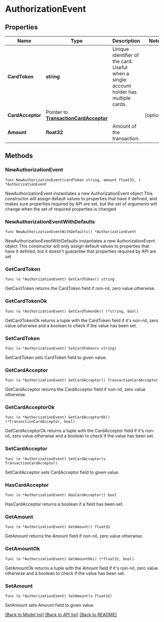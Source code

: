 # AuthorizationEvent

## Properties

Name | Type | Description | Notes
------------ | ------------- | ------------- | -------------
**CardToken** | **string** | Unique identifier of the card. Useful when a single account holder has multiple cards. | 
**CardAcceptor** | Pointer to [**TransactionCardAcceptor**](transaction_card_acceptor.md) |  | [optional] 
**Amount** | **float32** | Amount of the transaction. | 

## Methods

### NewAuthorizationEvent

`func NewAuthorizationEvent(cardToken string, amount float32, ) *AuthorizationEvent`

NewAuthorizationEvent instantiates a new AuthorizationEvent object
This constructor will assign default values to properties that have it defined,
and makes sure properties required by API are set, but the set of arguments
will change when the set of required properties is changed

### NewAuthorizationEventWithDefaults

`func NewAuthorizationEventWithDefaults() *AuthorizationEvent`

NewAuthorizationEventWithDefaults instantiates a new AuthorizationEvent object
This constructor will only assign default values to properties that have it defined,
but it doesn't guarantee that properties required by API are set

### GetCardToken

`func (o *AuthorizationEvent) GetCardToken() string`

GetCardToken returns the CardToken field if non-nil, zero value otherwise.

### GetCardTokenOk

`func (o *AuthorizationEvent) GetCardTokenOk() (*string, bool)`

GetCardTokenOk returns a tuple with the CardToken field if it's non-nil, zero value otherwise
and a boolean to check if the value has been set.

### SetCardToken

`func (o *AuthorizationEvent) SetCardToken(v string)`

SetCardToken sets CardToken field to given value.


### GetCardAcceptor

`func (o *AuthorizationEvent) GetCardAcceptor() TransactionCardAcceptor`

GetCardAcceptor returns the CardAcceptor field if non-nil, zero value otherwise.

### GetCardAcceptorOk

`func (o *AuthorizationEvent) GetCardAcceptorOk() (*TransactionCardAcceptor, bool)`

GetCardAcceptorOk returns a tuple with the CardAcceptor field if it's non-nil, zero value otherwise
and a boolean to check if the value has been set.

### SetCardAcceptor

`func (o *AuthorizationEvent) SetCardAcceptor(v TransactionCardAcceptor)`

SetCardAcceptor sets CardAcceptor field to given value.

### HasCardAcceptor

`func (o *AuthorizationEvent) HasCardAcceptor() bool`

HasCardAcceptor returns a boolean if a field has been set.

### GetAmount

`func (o *AuthorizationEvent) GetAmount() float32`

GetAmount returns the Amount field if non-nil, zero value otherwise.

### GetAmountOk

`func (o *AuthorizationEvent) GetAmountOk() (*float32, bool)`

GetAmountOk returns a tuple with the Amount field if it's non-nil, zero value otherwise
and a boolean to check if the value has been set.

### SetAmount

`func (o *AuthorizationEvent) SetAmount(v float32)`

SetAmount sets Amount field to given value.



[[Back to Model list]](../README.md#documentation-for-models) [[Back to API list]](../README.md#documentation-for-api-endpoints) [[Back to README]](../README.md)


